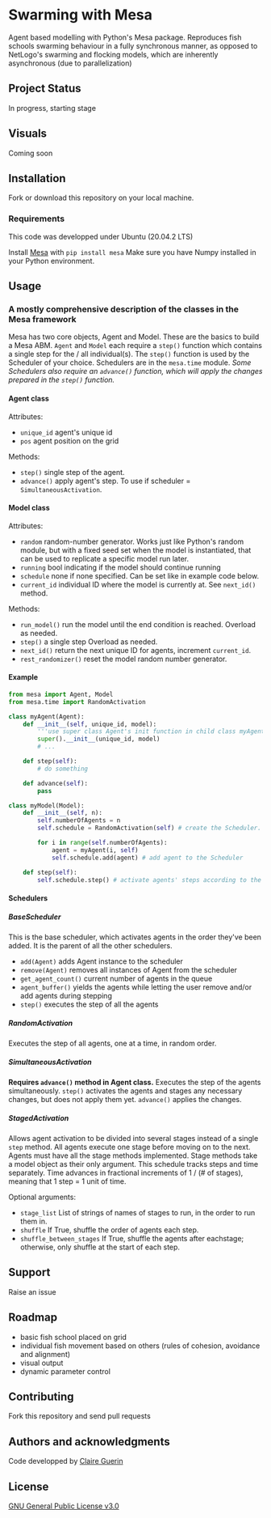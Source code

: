 # Swarming with Mesa

Agent based modelling with Python's Mesa package. Reproduces fish schools swarming behaviour in a fully synchronous manner, as opposed to NetLogo's swarming and flocking models, which are inherently asynchronous (due to parallelization)

## Project Status

In progress, starting stage

## Visuals

Coming soon

## Installation

Fork or download this repository on your local machine. 

### Requirements

This code was developped under Ubuntu (20.04.2 LTS)

Install [Mesa](https://mesa.readthedocs.io/en/master/) with `pip install mesa`
Make sure you have Numpy installed in your Python environment.

## Usage

### A mostly comprehensive description of the classes in the Mesa framework
Mesa has two core objects, Agent and Model. These are the basics to build a Mesa ABM. `Agent` and `Model` each require a `step()` function which contains a single step for the / all individual(s). The `step()` function is used by the Scheduler of your choice. Schedulers are in the `mesa.time` module. *Some Schedulers also require an `advance()` function, which will apply the changes prepared in the `step()` function.*

#### Agent class

Attributes:
- `unique_id` agent's unique id
- `pos` agent position on the grid

Methods:
- `step()` single step of the agent.
- `advance()` apply agent's step. To use if scheduler = `SimultaneousActivation`.

#### Model class

Attributes:
- `random` random-number generator. Works just like Python's random module, but with a fixed seed set when the model is instantiated, that can be used to replicate a specific model run later.
- `running`  bool indicating if the model should continue running
- `schedule` none if none specified. Can be set like in example code below.
- `current_id` individual ID where the model is currently at. See `next_id()` method.

Methods:
- `run_model()` run the model until the end condition is reached. Overload as needed. 
- `step()` a single step Overload as needed. 
- `next_id()` return the next unique ID for agents, increment `current_id`.
- `rest_randomizer()` reset the model random number generator.

#### Example

```python
from mesa import Agent, Model
from mesa.time import RandomActivation

class myAgent(Agent):
	def __init__(self, unique_id, model):
		'''use super class Agent's init function in child class myAgent'''
		super().__init__(unique_id, model)
		# ...

	def step(self):
		# do something

	def advance(self):
		pass

class myModel(Model):
	def __init__(self, n):
		self.numberOfAgents = n
		self.schedule = RandomActivation(self) # create the Scheduler. In this case, agents are activated at random

		for i in range(self.numberOfAgents):
			agent = myAgent(i, self)
			self.schedule.add(agent) # add agent to the Scheduler

	def step(self):
		self.schedule.step() # activate agents' steps according to the schedule, here at random.
``` 

#### Schedulers

##### BaseScheduler

This is the base scheduler, which activates agents in the order they've been added. It is the parent of all the other schedulers.
- `add(Agent)` adds Agent instance to the scheduler
- `remove(Agent)` removes all instances of Agent from the scheduler
- `get_agent_count()` current number of agents in the queue
- `agent_buffer()` yields the agents while letting the user remove and/or add agents during stepping
- `step()` executes the step of all the agents

##### RandomActivation

Executes the step of all agents, one at a time, in random order.

##### SimultaneousActivation
**Requires `advance()` method in Agent class.** Executes the step of the agents simultaneously. `step()` activates the agents and stages any necessary changes, but does not apply them yet. `advance()` applies the changes.

##### StagedActivation
Allows agent activation to be divided into several stages instead of a single `step` method. All agents execute one stage before moving on to the next. Agents must have all the stage methods implemented. Stage methods take a model object as their only argument. This schedule tracks steps and time separately. Time advances in fractional increments of 1 / (# of stages), meaning that 1 step = 1 unit of time.

Optional arguments:
- `stage_list` List of strings of names of stages to run, in the order to run them in.
- `shuffle` If True, shuffle the order of agents each step.
- `shuffle_between_stages` If True, shuffle the agents after eachstage; otherwise, only shuffle at the start of each step.

## Support 

Raise an issue 

## Roadmap

- basic fish school placed on grid
- individual fish movement based on others (rules of cohesion, avoidance and alignment)
- visual output
- dynamic parameter control

## Contributing

Fork this repository and send pull requests

## Authors and acknowledgments

Code developped by [Claire Guerin](https://github.com/ClaireGuerin)

## License

[GNU General Public License v3.0](https://github.com/ClaireGuerin/mesa/blob/main/LICENSE)